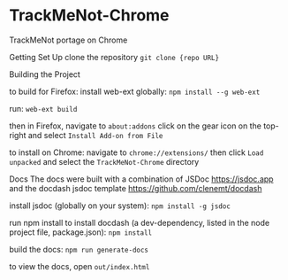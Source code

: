 TrackMeNot-Chrome
=================

TrackMeNot portage on Chrome

Getting Set Up
clone the repository
`git clone {repo URL}`

Building the Project

to build for Firefox:
install web-ext globally:
`npm install --g web-ext`

run:
`web-ext build`

then in Firefox, navigate to `about:addons`
click on the gear icon on the top-right
and select `Install Add-on from File`

to install on Chrome:
navigate to `chrome://extensions/`
then click `Load unpacked`
and select the `TrackMeNot-Chrome` directory

Docs
The docs were built with a combination of JSDoc https://jsdoc.app and the docdash jsdoc template https://github.com/clenemt/docdash

install jsdoc (globally on your system):
`npm install -g jsdoc`

run npm install to install docdash (a dev-dependency, listed in the node project file, package.json):
`npm install`

build the docs:
`npm run generate-docs`

to view the docs, open
`out/index.html`